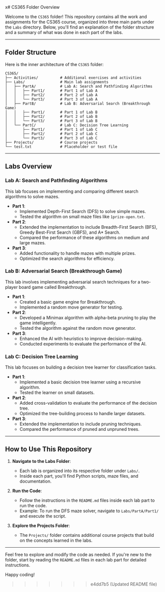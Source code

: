 x# CS365 Folder Overview

Welcome to the `CS365` folder! This repository contains all the work and assignments for the CS365 course, organized into three main parts under the `Labs` directory. Below, you'll find an explanation of the folder structure and a summary of what was done in each part of the labs.

---

## Folder Structure

Here is the inner architecture of the `CS365` folder:

```
CS365/
├── Activities/          # Additional exercises and activities
├── Labs/                # Main lab assignments
│   ├── PartA/           # Lab A: Search and Pathfinding Algorithms
│   │   ├── Part1/       # Part 1 of Lab A
│   │   ├── Part2/       # Part 2 of Lab A
│   │   └── Part3/       # Part 3 of Lab A
│   ├── PartB/           # Lab B: Adversarial Search (Breakthrough Game)
│   │   ├── Part1/       # Part 1 of Lab B
│   │   ├── Part2/       # Part 2 of Lab B
│   │   └── Part3/       # Part 3 of Lab B
│   └── PartC/           # Lab C: Decision Tree Learning
│       ├── Part1/       # Part 1 of Lab C
│       ├── Part2/       # Part 2 of Lab C
│       └── Part3/       # Part 3 of Lab C
├── Projects/            # Course projects
└── test.txt             # Placeholder or test file
```

---

## Labs Overview

### **Lab A: Search and Pathfinding Algorithms**
This lab focuses on implementing and comparing different search algorithms to solve mazes.

- **Part 1**: 
  - Implemented Depth-First Search (DFS) to solve simple mazes.
  - Tested the algorithm on small maze files like `1prize-open.txt`.
- **Part 2**: 
  - Extended the implementation to include Breadth-First Search (BFS), Greedy Best-First Search (GBFS), and A* Search.
  - Compared the performance of these algorithms on medium and large mazes.
- **Part 3**: 
  - Added functionality to handle mazes with multiple prizes.
  - Optimized the search algorithms for efficiency.

### **Lab B: Adversarial Search (Breakthrough Game)**
This lab involves implementing adversarial search techniques for a two-player board game called Breakthrough.

- **Part 1**: 
  - Created a basic game engine for Breakthrough.
  - Implemented a random move generator for testing.
- **Part 2**: 
  - Developed a Minimax algorithm with alpha-beta pruning to play the game intelligently.
  - Tested the algorithm against the random move generator.
- **Part 3**: 
  - Enhanced the AI with heuristics to improve decision-making.
  - Conducted experiments to evaluate the performance of the AI.

### **Lab C: Decision Tree Learning**
This lab focuses on building a decision tree learner for classification tasks.

- **Part 1**: 
  - Implemented a basic decision tree learner using a recursive algorithm.
  - Tested the learner on small datasets.
- **Part 2**: 
  - Added cross-validation to evaluate the performance of the decision tree.
  - Optimized the tree-building process to handle larger datasets.
- **Part 3**: 
  - Extended the implementation to include pruning techniques.
  - Compared the performance of pruned and unpruned trees.

---

## How to Use This Repository

1. **Navigate to the Labs Folder**: 
   - Each lab is organized into its respective folder under `Labs/`.
   - Inside each part, you'll find Python scripts, maze files, and documentation.

2. **Run the Code**:
   - Follow the instructions in the `README.md` files inside each lab part to run the code.
   - Example: To run the DFS maze solver, navigate to `Labs/PartA/Part1/` and execute the script.

3. **Explore the Projects Folder**:
   - The `Projects/` folder contains additional course projects that build on the concepts learned in the labs.

---

Feel free to explore and modify the code as needed. If you're new to the folder, start by reading the `README.md` files in each lab part for detailed instructions.

Happy coding!
>>>>>>> e4dd7b5 (Updated README file)
